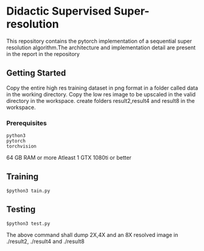 # Didactic Supervised Super-resolution

This repository contains the pytorch implementation of a sequential super resolution algorithm.The architecture and implementation detail are present in the report in the repository

## Getting Started
Copy the entire high res training dataset in png format in a folder called data in the working directory.
Copy the low res image to be upscaled in the valid directory in the workspace.
create folders result2,result4 and result8 in the workspace.
### Prerequisites
	python3
	pytorch
	torchvision 

64 GB RAM or more
Atleast 1 GTX 1080ti or better


## Training
	
	$python3 tain.py

## Testing
	$python3 test.py
The	above command shall dump 2X,4X and an 8X resolved image in ./result2, ./result4 and ./result8

